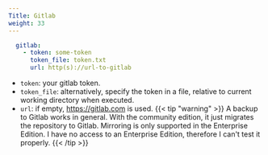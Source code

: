 ```yaml
---
Title: Gitlab
weight: 33
---
```


```yaml
  gitlab:
    - token: some-token
      token_file: token.txt
      url: http(s)://url-to-gitlab
```
- `token`: your gitlab token.
- `token_file`: alternatively, specify the token in a file, relative to current working directory when executed.
- `url`: if empty, https://gitlab.com is used.
{{< tip "warning" >}}
A backup to Gitlab works in general. With the community edition, it just migrates the repository to Gitlab. Mirroring is only supported in the Enterprise Edition.
I have no access to an Enterprise Edition, therefore I can't test it properly.
{{< /tip >}}